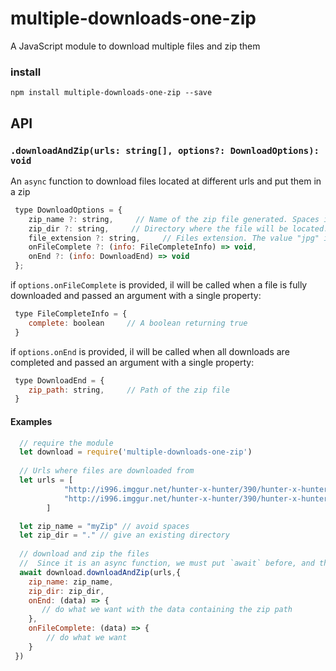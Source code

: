 # multiple-downloads-one-zip
A JavaScript module to download multiple files and zip them

### install
```
npm install multiple-downloads-one-zip --save 
```

## API
### ``.downloadAndZip(urls: string[], options?: DownloadOptions): void ``

An `async` function to download files located at different urls and put them in a zip

```javascript
 type DownloadOptions = {
    zip_name ?: string,     // Name of the zip file generated. Spaces in the name are replaced by `_`
    zip_dir ?: string,     // Directory where the file will be located. It must be an existing directory
    file_extension ?: string,     // Files extension. The value "jpg" is used by default
    onFileComplete ?: (info: FileCompleteInfo) => void,
    onEnd ?: (info: DownloadEnd) => void
 };
```

if  `options.onFileComplete` is provided, il will be called when a file is fully downloaded and passed an argument with a single property:

```javascript 
 type FileCompleteInfo = {
    complete: boolean     // A boolean returning true 
 } 
```

if  `options.onEnd` is provided, il will be called when all downloads are completed and passed an argument with a single property:

```javascript 
 type DownloadEnd = {
    zip_path: string,     // Path of the zip file
 }
```


#### Examples

```javascript  
  // require the module
  let download = require('multiple-downloads-one-zip')
  
  // Urls where files are downloaded from
  let urls = [
            "http://i996.imggur.net/hunter-x-hunter/390/hunter-x-hunter-11553019.jpg",
            "http://i996.imggur.net/hunter-x-hunter/390/hunter-x-hunter-11553025.jpg",
        ]

  let zip_name = "myZip" // avoid spaces
  let zip_dir = "." // give an existing directory
  
  // download and zip the files
  //  Since it is an async function, we must put `await` before, and the function must be called in an `async` function
  await download.downloadAndZip(urls,{
    zip_name: zip_name,
    zip_dir: zip_dir,
    onEnd: (data) => {
       // do what we want with the data containing the zip path
    },
    onFileComplete: (data) => {
        // do what we want
    }
 })
```
